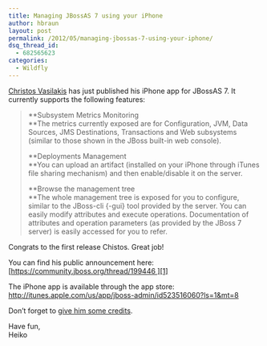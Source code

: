 ```yaml
---
title: Managing JBossAS 7 using your iPhone
author: hbraun
layout: post
permalink: /2012/05/managing-jbossas-7-using-your-iphone/
dsq_thread_id:
  - 682565623
categories:
  - Wildfly
---
```

<a id="jive-54572178099325815373" href="https://community.jboss.org/people/cvasilak" data-externalid="" data-username="cvasilak" data-avatarid="-1">Christos Vasilakis</a> has just published his iPhone app for JBossAS 7. It currently supports the following features:

> **Subsystem Metrics Monitoring  
> **The metrics currently exposed are for Configuration, JVM, Data Sources, JMS Destinations, Transactions and Web subsystems (similar to those shown in the JBoss built-in web console).
> 
> **Deployments Management  
> **You can upload an artifact (installed on your iPhone through iTunes file sharing mechanism) and then enable/disable it on the server.
> 
> **Browse the management tree  
> **The whole management tree is exposed for you to configure, similar to the JBoss-cli {-gui} tool provided by the server. You can easily modify attributes and execute operations. Documentation of attributes and operation parameters (as provided by the JBoss 7 server) is easily accessed for you to refer.

Congrats to the first release Chistos. Great job!

You can find his public announcement here:  
[https://community.jboss.org/thread/199446 ][1]

The iPhone app is available through the app store:  
<http://itunes.apple.com/us/app/jboss-admin/id523516060?ls=1&mt=8>

Don&#8217;t forget to [give him some credits][2].

Have fun,  
Heiko

 [1]: https://community.jboss.org/thread/199446
 [2]: http://www.cvasilak.org/JBossAdmin.html